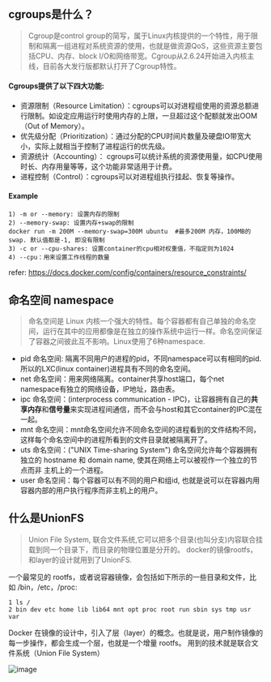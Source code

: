 ## cgroups是什么？
> Cgroup是control group的简写，属于Linux内核提供的一个特性，用于限制和隔离一组进程对系统资源的使用，也就是做资源QoS，这些资源主要包括CPU、内存、block I/O和网络带宽。Cgroup从2.6.24开始进入内核主线，目前各大发行版都默认打开了Cgroup特性。

#### Cgroups提供了以下四大功能:
- 资源限制（Resource Limitation）：cgroups可以对进程组使用的资源总额进行限制。如设定应用运行时使用内存的上限，一旦超过这个配额就发出OOM（Out of Memory）。
- 优先级分配（Prioritization）：通过分配的CPU时间片数量及硬盘IO带宽大小，实际上就相当于控制了进程运行的优先级。
- 资源统计（Accounting）： cgroups可以统计系统的资源使用量，如CPU使用时长、内存用量等等，这个功能非常适用于计费。
- 进程控制（Control）：cgroups可以对进程组执行挂起、恢复等操作。
#### Example
```
1) -m or --memory: 设置内存的限制
2) --memory-swap: 设置内存+swap的限制
docker run -m 200M --memory-swap=300M ubuntu  #最多200M 内存，100MB的swap. 默认值都是-1, 即没有限制
3) -c or --cpu-shares: 设置container的cpu相对权重值，不指定则为1024
4) --cpu：用来设置工作线程的数量
```

refer: https://docs.docker.com/config/containers/resource_constraints/

## 命名空间 namespace
> 命名空间是 Linux 内核一个强大的特性。每个容器都有自己单独的命名空间，运行在其中的应用都像是在独立的操作系统中运行一样。命名空间保证了容器之间彼此互不影响。Linux使用了6种namespace.

- pid 命名空间: 隔离不同用户的进程的pid，不同namespace可以有相同的pid. 所以的LXC(linux container)进程具有不同的命名空间。
- net 命名空间：用来网络隔离。container共享host端口，每个net namespace有独立的网络设备，IP地址，路由表。
- ipc 命名空间：(interprocess communication - IPC)，让容器拥有自己的**共享内存**和**信号量**来实现进程间通信，而不会与host和其它container的IPC混在一起。
- mnt 命名空间：mnt命名空间允许不同命名空间的进程看到的文件结构不同，这样每个命名空间中的进程所看到的文件目录就被隔离开了。
- uts 命名空间：("UNIX Time-sharing System") 命名空间允许每个容器拥有独立的 hostname 和 domain name, 使其在网络上可以被视作一个独立的节点而非 主机上的一个进程。
- user 命名空间：每个容器可以有不同的用户和组id, 也就是说可以在容器内用容器内部的用户执行程序而非主机上的用户。

## 什么是UnionFS
> Union File System, 联合文件系统,它可以把多个目录(也叫分支)内容联合挂载到同一个目录下，而目录的物理位置是分开的。
> docker的镜像rootfs，和layer的设计就用到了UnionFS.

一个最常见的 rootfs，或者说容器镜像，会包括如下所示的一些目录和文件，比如 /bin，/etc，/proc:

```
1 ls /
2 bin dev etc home lib lib64 mnt opt proc root run sbin sys tmp usr var
```
Docker 在镜像的设计中，引入了层（layer）的概念。也就是说，用户制作镜像的每一步操作，都会生成一个层，也就是一个增量 rootfs。 用到的技术就是联合文件系统（Union File System）

![image](./image/unionfs.png)